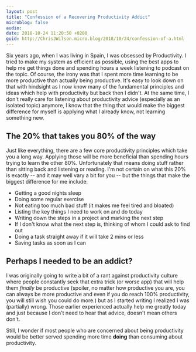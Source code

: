 ```yaml
---
layout: post
title: "Confession of a Recovering Productivity Addict"
microblog: false
audio: 
date: 2018-10-24 11:20:50 +0200
guid: http://ChrisJWilson.micro.blog/2018/10/24/confession-of-a.html
---
```

Six years ago, when I was living in Spain, I was obsessed by Productivity. I tried to make my system as efficient as possible, using the best apps to help me get things done and spending hours a week listening to podcast on the topic. 
Of course, the irony was that I spent more time learning to be more productive than actually being productive. It's easy to look down on that with hindsight as I now know many of the fundamental principles and ideas which help with productivity but back then I didn't. At the same time, I don't really care for listening about productivity advice (especially as an isolated topic) anymore, I know that the thing that would make the biggest difference for myself is applying what I already know, not learning something new. 

## The 20% that takes you 80% of the way
Just like everything, there are a few core productivity principles which take you a long way. Applying those will be more beneficial than spending hours trying to learn the other 80%. Unfortunately that means doing stuff rather than sitting back and listening or reading. I'm not certain on what this 20% is exactly  -- and it may well vary a bit for you -- but the things that make the biggest difference for me include:
- Getting a good nights sleep
- Doing some regular exercise 
- Not eating too much bad stuff (it makes me feel tired and bloated)
- Listing the key things I need to work on and do today
- Writing down the steps in a project and marking the next step
- If I don't know what the next step is, thinking of whom I could ask to find out
- Doing a task straight away if it will take 2 mins or less
- Saving tasks as soon as I can

## Perhaps I needed to be an addict?
I was originally going to write a bit of a rant against productivity culture where people constantly seek that extra trick (or worse app) that will help them _finally_ be productive (spoiler, no matter how productive you are, you can always be more productive and even if you do reach 100% productivity, you will still wish you could do more.) but as I started writing I realized I was (partially) wrong. Those earlier experienced actually help me greatly today and just because I don't need to hear that advice, doesn't mean others don't. 

Still, I wonder if most people who are concerned about being productivity would be better served spending more time **doing** than consuming about productivity. 
